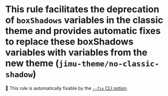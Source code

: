 # This rule facilitates the deprecation of `boxShadows` variables in the classic theme and provides automatic fixes to replace these boxShadows variables with variables from the new theme (`jimu-theme/no-classic-shadow`)

🔧 This rule is automatically fixable by the [`--fix` CLI option](https://eslint.org/docs/latest/user-guide/command-line-interface#--fix).

<!-- end auto-generated rule header -->
